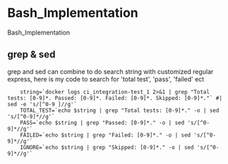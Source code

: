 # Bash_Implementation
Bash_Implementation

## grep & sed
grep and sed can combine to do search string with customized regular express, here is my code to search for 'total test', 'pass', 'failed' ect
```
	string=`docker logs ci_integration-test_1 2>&1 | grep "Total tests: [0-9]*. Passed: [0-9]*. Failed: [0-9]*. Skipped: [0-9]*."` #| sed -e 's/[^0-9 ]//g'`
	TOTAL_TEST=`echo $string | grep "Total tests: [0-9]*." -o | sed 's/[^0-9]*//g'`
	PASS=`echo $string | grep "Passed: [0-9]*." -o | sed 's/[^0-9]*//g'`
	FAILED=`echo $string | grep "Failed: [0-9]*." -o | sed 's/[^0-9]*//g'`
	IGNORE=`echo $string | grep "Skipped: [0-9]*." -o | sed 's/[^0-9]*//g'`
```
